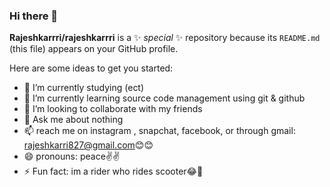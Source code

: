 ### Hi there 👋

**Rajeshkarrri/rajeshkarrri** is a ✨ _special_ ✨ repository because its `README.md` (this file) appears on your GitHub profile.

Here are some ideas to get you started:

- 🔭 I’m currently studying (ect)
- 🌱 I’m currently learning source code management using git & github
- 👯 I’m looking to collaborate with my friends
- 💬 Ask me about nothing
- 📫  reach me on instagram , snapchat, facebook, or through gmail: rajeshkarri827@gmail.com😊😊
- 😄 pronouns: peace✌✌
- ⚡ Fun fact: im a rider who rides scooter😂🛵

